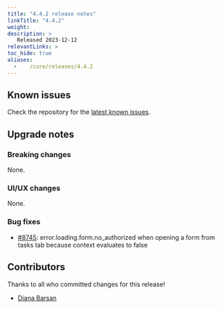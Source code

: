 ```yaml
---
title: "4.4.2 release notes"
linkTitle: "4.4.2"
weight:
description: >
   Released 2023-12-12
relevantLinks: >
toc_hide: true
aliases:
  -    /core/releases/4.4.2
---
```


## Known issues

Check the repository for the [latest known issues](https://github.com/medic/cht-core/issues?q=is%3Aissue+label%3A%22Affects%3A+4.4.2%22).

## Upgrade notes

### Breaking changes

None.

### UI/UX changes

None.


### Bug fixes

- [#8745](https://github.com/medic/cht-core/issues/8745): error.loading.form.no_authorized when opening a form from tasks tab because context evaluates to false



## Contributors

Thanks to all who committed changes for this release!

- [Diana Barsan](https://github.com/dianabarsan)


